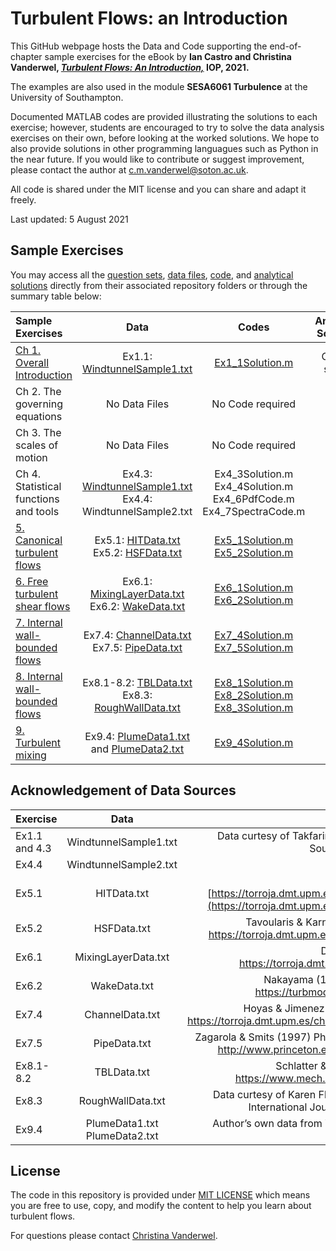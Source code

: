 # Turbulent Flows: an Introduction

This GitHub webpage hosts the Data and Code supporting the end-of-chapter sample exercises for the eBook by
**Ian Castro and Christina Vanderwel, 
[_Turbulent Flows: An Introduction,_](https://www.iop.org/) IOP, 2021.**

<!-- <img src="book_cover.jpg" alt="Book cover" width="300" height="200" align="centre"> -->

The examples are also used in the module <b>SESA6061 Turbulence</b> at the University of Southampton. 

Documented MATLAB codes are provided illustrating the solutions to each exercise; however, students are encouraged to try to solve the data analysis exercises on their own, before looking at the worked solutions. We hope to also provide solutions in other programming languagues such as Python in the near future. If you would like to contribute or suggest improvement, please contact the author at c.m.vanderwel@soton.ac.uk. 

All code is shared under the MIT license and you can share and adapt it freely. 

Last updated: 5 August 2021


## Sample Exercises

You may access all the [question sets](questions), [data files](data), [code](code), and [analytical solutions](solutions) directly from their associated repository folders or through the summary table below:

| Sample Exercises |	Data	| Codes	| Analytical Solutions | 
| :----------------| :---: | :----: | :------------: |
| [Ch 1. Overall Introduction](questions/Ch1Exercises.pdf)	| Ex1.1: [WindtunnelSample1.txt](data/WindtunnelSample1.txt)	| [Ex1_1Solution.m](code/Ex1_1Solution.m)	| Coming soon… | 
| Ch 2. The governing equations	| No Data Files	| No Code required	|  | 
| Ch 3. The scales of motion	| No Data Files	| No Code required	| | 
| Ch 4. Statistical functions and tools	| Ex4.3: [WindtunnelSample1.txt](data/WindtunnelSample1.txt) <br> Ex4.4: WindtunnelSample2.txt	| Ex4_3Solution.m <br> Ex4_4Solution.m <br> Ex4_6PdfCode.m <br> Ex4_7SpectraCode.m	|  | 
| [5. Canonical turbulent flows](questions/Ch5Exercises.pdf)	| Ex5.1: [HITData.txt](data/HITData.txt) <br> Ex5.2: [HSFData.txt](data/HSFData.txt) | 	[Ex5_1Solution.m](code/Ex5_1Solution.m) <br> [Ex5_2Solution.m](code/Ex5_2Solution.m)	|  | 
| [6. Free turbulent shear flows](questions/Ch6Exercises.pdf)	| Ex6.1: [MixingLayerData.txt](data/MixingLayerData.txt) <br> Ex6.2: [WakeData.txt](data/WakeData.txt) 	| [Ex6_1Solution.m](code/Ex6_1Solution.m) <br> [Ex6_2Solution.m](code/Ex6_2Solution.m)	|  | 
| [7. Internal wall-bounded flows](questions/Ch7Exercises.pdf)	| Ex7.4: [ChannelData.txt](data/ChannelData.txt) <br> Ex7.5: [PipeData.txt](data/PipeData.txt) 	| [Ex7_4Solution.m](code/Ex7_4Solution.m) <br> [Ex7_5Solution.m](code/Ex7_5Solution.m)	| | 
| [8. Internal wall-bounded flows](questions/Ch8Exercises.pdf)	| Ex8.1-8.2: [TBLData.txt](data/TBLData.txt) <br> Ex8.3: [RoughWallData.txt](data/RoughWallData.txt) | 	[Ex8_1Solution.m](code/Ex8_1Solution.m) <br> [Ex8_2Solution.m](code/Ex8_2Solution.m) <br> [Ex8_3Solution.m](code/Ex8_3Solution.m)	|  | 
| [9. Turbulent mixing](questions/Ch9Exercises.pdf) |	Ex9.4: [PlumeData1.txt](data/PlumeData1.txt) <br> and [PlumeData2.txt](data/PlumeData2.txt)	| [Ex9_4Solution.m](code/Ex9_4Solution.m)	|  | 

## Acknowledgement of Data Sources

| Exercise	| Data | Source | 
| :--------| :---: | :----: | 
| Ex1.1 and 4.3	| WindtunnelSample1.txt	| Data curtesy of Takfarinas Medjnoun acquired from the University of Southampton 3x2 windtunnel | 
| Ex4.4	| WindtunnelSample2.txt	| | 
| Ex5.1  | HITData.txt |  A.A.Wray (1997) [https://torroja.dmt.upm.es/turbdata/agard/chapter3/HOM02/CB512.f_t](https://torroja.dmt.upm.es/turbdata/agard/chapter3/HOM02/CB512.f_t) | 
| Ex5.2  | HSFData.txt |	 Tavoularis & Karnik (1989) J. Fluid Mech, 204:457–478. https://torroja.dmt.upm.es/turbdata/agard/chapter3/HOM22/HOM22KT/ | 
| Ex6.1  | MixingLayerData.txt | 	Delville & Bonnet (1995) https://torroja.dmt.upm.es/turbdata/agard/chapter6/SHL04 | 
| Ex6.2  | WakeData.txt	| Nakayama (1985) J. Fluid Mech., 160:155-179. https://turbmodels.larc.nasa.gov/airfoilwake_val.html| 
| Ex7.4  | ChannelData.txt | Hoyas & Jimenez (2006) Phys. of Fluids, vol 18, 011702. https://torroja.dmt.upm.es/channels/data/statistics/Re2000/profiles/Re2000.prof| 
| Ex7.5  | PipeData.txt | Zagarola & Smits (1997) Physical Review Letters, Vol. 78, No. 1, pp.239-242. http://www.princeton.edu/~gasdyn/Superpipe_data/1.0238E+06.txt| 
| Ex8.1-8.2| TBLData.txt | 	Schlatter & Orlu (2010) J. Fluid Mech., 659. https://www.mech.kth.se/~pschlatt/DATA/vel_4060_dns.prof| 
| Ex8.3  | RoughWallData.txt	| Data curtesy of Karen Flack from Flack, Schultz, Barros, & Kim (2016). International Journal of Heat and Fluid Flow, 61:21-30.| 
| Ex9.4  | PlumeData1.txt PlumeData2.txt	| Author’s own data from Vanderwel & Tavoularis (2014). J. Fluid Mech., 754:488-514. | 


## License
The code in this repository is provided under [MIT LICENSE](LICENSE) which means you are free to use, copy, and modify the content to help you learn about turbulent flows.
 
 For questions please contact
 [Christina Vanderwel](https://www.southampton.ac.uk/engineering/about/staff/cmv1n13.page).
